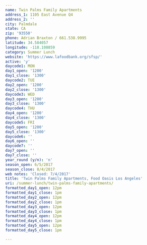 ```yaml
---
name: Twin Palms Family Apartments
address_1: 1105 East Avenue Q4
address_2: ''
city: Palmdale
state: CA
zip: '93550'
phone: Adrian Braxton / 661.538.9995
latitude: 34.584057
longitude: -118.108859
category: Summer Lunch
website: 'https://www.lafoodbank.org/sfsp/'
active: 'y'
daycode1: MON
day1_open: '1200'
day1_close: '1300'
daycode2: TUE
day2_open: '1200'
day2_close: '1300'
daycode3: WED
day3_open: '1200'
day3_close: '1300'
daycode4: THU
day4_open: '1200'
day4_close: '1300'
daycode5: FRI
day5_open: '1200'
day5_close: '1300'
daycode6: ''
day6_open: ''
daycode7: ''
day7_open: ''
day7_close: ''
year_round (y/n): 'n'
season_open: 6/5/2017
season_close: 8/4/2017
web notes: 'Closed: 7/4/2017'
title: 'Twin Palms Family Apartments, Food Oasis Los Angeles'
uri: /summer-lunch/twin-palms-family-apartments/
formatted_day1_open: 12pm
formatted_day1_close: 1pm
formatted_day2_open: 12pm
formatted_day2_close: 1pm
formatted_day3_open: 12pm
formatted_day3_close: 1pm
formatted_day4_open: 12pm
formatted_day4_close: 1pm
formatted_day5_open: 12pm
formatted_day5_close: 1pm

---
```



